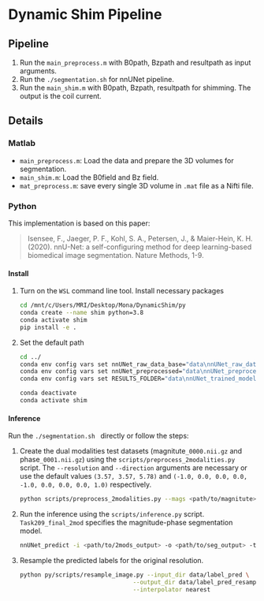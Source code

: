 # Dynamic Shim Pipeline

## Pipeline
1. Run the `main_preprocess.m` with B0path, Bzpath and resultpath as input arguments.
2. Run the `./segmentation.sh` for nnUNet pipeline.
3. Run the `main_shim.m` with B0path, Bzpath, resultpath for shimming. The output is the coil current.
   
## Details
### Matlab
+ `main_preprocess.m`: Load the data and prepare the 3D volumes for segmentation.
+ `main_shim.m`: Load the B0field and Bz field.
+ `mat_preprocess.m`: save every single 3D volume in `.mat` file as a Nifti file.


### Python
This implementation is based on this paper:
> Isensee, F., Jaeger, P. F., Kohl, S. A., Petersen, J., & Maier-Hein, K. H. (2020). nnU-Net: a self-configuring method for deep learning-based biomedical image segmentation. Nature Methods, 1-9.

#### Install
1. Turn on the `WSL` command line tool. Install necessary packages
    ```bash
    cd /mnt/c/Users/MRI/Desktop/Mona/DynamicShim/py
    conda create --name shim python=3.8
    conda activate shim
    pip install -e .
    ```
2. Set the default path
    ```bash
    cd ../
    conda env config vars set nnUNet_raw_data_base="data\nnUNet_raw_data_base"
    conda env config vars set nnUNet_preprocessed="data\nnUNet_preprocessed"
    conda env config vars set RESULTS_FOLDER="data\nnUNet_trained_models"

    conda deactivate
    conda activate shim
    ```
    

#### Inference
Run the `./segmentation.sh ` directly or follow the steps:
1. Create the dual modalities test datasets (magnitute`_0000.nii.gz` and phase`_0001.nii.gz`) using the `scripts/preprocess_2modalities.py` script. The `--resolution` and `--direction` arguments are necessary or use the default values `(3.57, 3.57, 5.78)` and `(-1.0, 0.0, 0.0, 0.0, -1.0, 0.0, 0.0, 0.0, 1.0)` respectively.
    ```bash
    python scripts/preprocess_2modalities.py --mags <path/to/magnitute> --phases <path/to/phase> --masks <path/to/mask> --out <path/to/2mods_output> --resolution res --direction dir
    ```
2. Run the inference using the `scripts/inference.py` script. `Task209_final_2mod` specifies the magnitude-phase segmentation model.
    ```bash
    nnUNet_predict -i <path/to/2mods_output> -o <path/to/seg_output> -tr nnUNetTrainerV2 -ctr nnUNetTrainerV2CascadeFullRes -m 3d_fullres -p nnUNetPlansv2.1 -t Task209_final_2mod
    ```
3. Resample the predicted labels for the original resolution.
    ```bash
    python py/scripts/resample_image.py --input_dir data/label_pred \
                                    --output_dir data/label_pred_resample \
                                    --interpolator nearest
    ```
